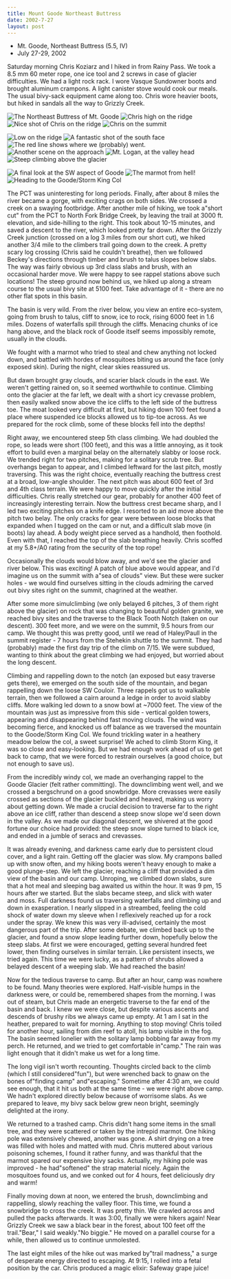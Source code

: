 ```yaml
---
title: Mount Goode Northeast Buttress
date: 2002-7-27
layout: post
---
```


* Mt. Goode, Northeast Buttress (5.5, IV)
* July 27-29, 2002

Saturday morning Chris Koziarz 
and I hiked in from Rainy Pass. We took 
a 8.5 mm 60 meter rope, one ice tool and 2 screws in case of glacier 
difficulties. We had a light rock rack. I wore Vasque Sundowner boots 
and brought aluminum crampons. A light canister stove would cook our 
meals. The usual bivy-sack equipment came along too. Chris wore heavier 
boots, but hiked in sandals all the way to Grizzly Creek.


![The Northeast Buttress of Mt. Goode](images/neface.jpg)
![Chris high on the ridge](images/onridge4.jpg)
![Nice shot of Chris on the ridge](images/onridge5.jpg)
![Chris on the summit](images/chrissum.jpg)

![Low on the ridge](images/onridge1.jpg)
![A fantastic shot of the south face](images/goodes.jpg)
![The red line shows where we (probably) went.](images/approdetail.jpg)
![Another scene on the approach](images/gonapproach.jpg)
![Mt. Logan, at the valley head](images/lologan.jpg)
![Steep climbing above the glacier](images/gainridge1.jpg)

![A final look at the SW aspect of Goode](images/goodesw.jpg)
![The marmot from hell!](images/marmot.jpg)
![Heading to the Goode/Storm King Col](images/towardscol.jpg)


The PCT was uninteresting for long periods. Finally, after about 
8 miles the river became a gorge,
with exciting crags on both sides. We crossed a creek on a swaying 
footbridge. After another mile of hiking, we took a"short cut" from 
the PCT to North Fork Bridge Creek, by leaving the trail at 3000 ft. 
elevation, and side-hilling to the right. This took about 
10-15 minutes, and saved a descent to the river, which looked pretty 
far down. After the Grizzly Creek junction (crossed on a log 3 miles 
from our short cut), we hiked another 3/4 mile to the climbers 
trail going down to the 
creek. A pretty scary log crossing (Chris said he couldn't 
breathe), then we followed 
Beckey's directions through timber and brush to talus slopes 
below slabs. The way was fairly obvious up 3rd class slabs and 
brush, with an occasional harder move. We were happy to see 
rappel stations above such locations!
The steep ground now behind us, we hiked up along a stream 
course to the usual bivy site at 5100 feet. Take advantage 
of it - there are no other flat spots in this basin.


The basin is very wild. From the river below, you view an entire 
eco-system, going from brush to talus, cliff to snow, ice to 
rock, rising 6000 feet in 1.6 miles. Dozens of waterfalls spill 
through the cliffs. Menacing chunks of ice hang above, and the 
black rock of Goode itself seems impossibly remote, usually in the clouds.


We fought with a marmot who tried to steal and chew anything not 
locked down, and battled with hordes of mosquitoes biting us around 
the face (only exposed skin). During the night, clear skies reassured us.


But dawn brought gray clouds, and scarier black clouds in the east. 
We weren't getting rained on, so it seemed worthwhile to continue. 
Climbing onto the glacier at the far left, we dealt with a short 
icy crevasse problem, then easily walked snow above the ice cliffs to 
the left side of the buttress toe. The moat looked very difficult 
at first, but hiking down 100 feet found a place where suspended 
ice blocks allowed us to tip-toe across. As we prepared for the 
rock climb, some of these blocks fell into the depths!


Right away, we encountered steep 5th class climbing. We had doubled 
the rope, so leads were short (100 feet), and this was a little 
annoying, as it took effort to build even a marginal belay on the 
alternately slabby or loose rock. We trended right for two pitches, 
making for a solitary scrub tree. But overhangs began to appear, and I 
climbed leftward for the last pitch, mostly traversing. This was 
the right choice, eventually reaching the buttress crest at a broad, 
low-angle shoulder. The next pitch was about 600 feet of 3rd and 4th 
class terrain. We were happy to move quickly after the initial 
difficulties. Chris really stretched our gear, probably for 
another 400 feet of increasingly interesting terrain. Now the 
buttress crest became sharp, and I led two exciting pitches on a 
knife edge. I resorted to an aid move above the pitch two belay. 
The only cracks for gear were between loose blocks that expanded 
when I tugged on the cam or nut, and a difficult slab move (in boots) 
lay ahead. A body weight piece served as a handhold, then foothold. 
Even with that, I reached the top of the slab breathing heavily. 
Chris scoffed at my 5.8+/A0 rating from the security of the top rope! 


Occasionally the clouds would blow away, and we'd see the glacier 
and river below. This was exciting! A patch of blue above would 
appear, and I'd imagine us on the summit with a"sea of clouds" view. 
But these were sucker holes - we would find ourselves sitting in the 
clouds admiring the carved out bivy sites right on the summit, 
chagrined at the weather.


After some more simulclimbing (we only belayed 6 pitches, 3 of them 
right above the glacier) on rock that was changing to beautiful golden 
granite, we reached bivy sites and the traverse to the Black 
Tooth Notch (taken on our descent). 300 feet more, and we were on the 
summit, 9.5 hours from our camp. We thought this was pretty good, 
until we read of Haley/Paull in the summit register - 7 hours from the 
Stehekin shuttle to the summit. They had (probably) made the 
first day trip of the climb on 7/15. We were subdued, wanting to think 
about the great climbing we had enjoyed, but worried about the long descent.


Climbing and rappelling down to the notch (an exposed but easy 
traverse gets there), we emerged on the south side of the mountain, 
and began rappelling down the loose SW Couloir. Three rappels got 
us to walkable terrain, then we followed a cairn around a ledge 
in order to avoid slabby cliffs. More walking led down to a snow 
bowl at ~7000 feet. The view of the mountain was just as impressive 
from this side - vertical golden towers, appearing and disappearing 
behind fast moving clouds. The wind was becoming fierce, and 
knocked us off balance as we traversed the mountain to the Goode/Storm 
King Col. We found trickling water in a heathery meadow below the 
col, a sweet surprise! We ached to climb Storm King, it was so 
close and easy-looking. But we had enough work ahead of us to 
get back to camp, that we were forced to restrain 
ourselves (a good choice, but not enough to save us).


From the incredibly windy col, we made an overhanging rappel to the Goode 
Glacier (felt rather committing). The downclimbing went well, and we 
crossed a bergschrund on a good snowbridge. More crevasses were easily 
crossed as sections of the glacier buckled and heaved, making us worry 
about getting down. We made a crucial decision to traverse far to the 
right above an ice cliff, rather than descend a steep snow slope we'd 
seen down in the valley. As we made our diagonal descent, we 
shivered at the good fortune our choice had provided: the steep snow 
slope turned to black ice, and ended in a jumble of seracs and crevasses.


It was already evening, and darkness came early due to persistent cloud 
cover, and a light rain. Getting off the glacier was slow. My crampons 
balled up with snow often, and my hiking boots weren't heavy enough to 
make a good plunge-step. 
We left the glacier, reaching a cliff that provided a dim view of the 
basin and our camp. Unroping, we climbed down slabs, sure that a hot 
meal and sleeping bag awaited us within the hour. It was 9 pm, 
15 hours after we started. But the slabs became steep, and slick with 
water and moss. Full darkness found us traversing waterfalls and climbing up 
and down in exasperation. I nearly slipped in a streambed, feeling the 
cold shock of water down my sleeve when I reflexively reached up for a 
rock under the spray. We knew this was very ill-advised, certainly the 
most dangerous part of the trip. After some debate, we climbed back up 
to the glacier, and found a snow slope leading further down, hopefully 
below the steep slabs. At first we were encouraged, getting several 
hundred feet lower, then finding ourselves in similar terrain. Like 
persistent insects, we tried again. This time we were lucky, as a 
pattern of shrubs allowed a belayed descent of a weeping slab. We had 
reached the basin!


Now for the tedious traverse to camp. But after an hour, camp was 
nowhere to be found. Many theories were explored. Half-visible humps in 
the darkness were, or could be, remembered shapes from the morning. 
I was out of steam, but Chris made an energetic traverse to the far 
end of the basin and back. I knew we were close, but despite various 
ascents and descends of brushy ribs we always came up empty. At 1 
am I sat in the heather, prepared to wait for morning. Anything to 
stop moving! Chris toiled for another hour, sailing from dim reef to 
atoll, his lamp visible in the fog. The basin seemed lonelier with the 
solitary lamp bobbing far away from my perch. He returned, and we 
tried to get comfortable in"camp." The rain was light enough that it 
didn't make us wet for a long time. 


The long vigil isn't worth recounting. Thoughts circled back to the 
climb (which I still considered"fun"), but were wrenched back to gnaw 
on the bones of"finding camp" and"escaping." Sometime after 4:30 am, 
we could see enough, that it hit us both at the same time - we were 
right above camp. We hadn't explored directly below because of 
worrisome slabs. As we prepared to leave, my bivy sack below grew 
neon bright, seemingly delighted at the irony.


We returned to a trashed camp. Chris didn't hang some items in the small 
tree, and they were scattered or taken by the intrepid marmot. One 
hiking pole was extensively chewed, another was gone. A shirt drying on 
a tree was filled with holes and matted with mud. Chris muttered about 
various poisoning schemes, I found it rather funny, and was 
thankful that the marmot spared our
expensive bivy sacks. Actually, my hiking pole was improved - 
he had"softened" the strap material nicely. Again the mosquitoes 
found us, and we conked out for 4 hours, feet deliciously dry and warm!


Finally moving down at noon, we entered the brush, downclimbing and 
rappelling, slowly reaching the valley floor. This time, we found a 
snowbridge to cross the creek. It was pretty thin. We crawled across 
and pulled the packs afterwards. It was 3:00, finally we were 
hikers again! Near Grizzly Creek we saw a black bear in the 
forest, about 100 feet off the trail."Bear," I said 
weakly."No biggie." He moved on a parallel course for a while, 
then allowed us to continue unmolested. 


The last eight miles of the hike out was marked by"trail madness," a 
surge of desperate energy directed to escaping. At 9:15, I rolled into 
a fetal position by the car. Chris produced a magic 
elixir: Safeway grape juice!

